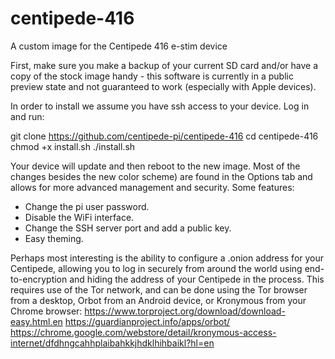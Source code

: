 # centipede-416
A custom image for the Centipede 416 e-stim device

First, make sure you make a backup of your current SD card and/or have a copy of the stock image handy - this software is currently in
a public preview state and not guaranteed to work (especially with Apple devices).

In order to install we assume you have ssh access to your device. Log in and run:

  git clone https://github.com/centipede-pi/centipede-416
  cd centipede-416
  chmod +x install.sh
  ./install.sh
  
Your device will update and then reboot to the new image. Most of the changes besides the new color scheme) are found in the Options tab
and allows for more advanced management and security. Some features:

* Change the pi user password.
* Disable the WiFi interface.
* Change the SSH server port and add a public key.
* Easy theming.

Perhaps most interesting is the ability to configure a .onion address for your Centipede, allowing you to log in securely from around 
the world using end-to-encryption and hiding the address of your Centipede in the process. This requires use of the Tor network, and
can be done using the Tor browser from a desktop, Orbot from an Android device, or Kronymous from your Chrome browser:
https://www.torproject.org/download/download-easy.html.en
https://guardianproject.info/apps/orbot/
https://chrome.google.com/webstore/detail/kronymous-access-internet/dfdhngcahhplaibahkkjhdklhihbaikl?hl=en
